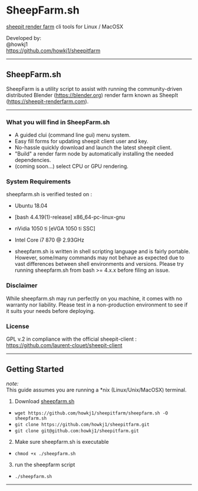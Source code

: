 # SheepFarm.sh
[sheepit render farm](https://sheepit-renderfarm.com) cli tools for Linux / MacOSX


Developed by:  
@howkj1  
https://github.com/howkj1/sheepitfarm

---

## SheepFarm.sh

SheepFarm is a utility script to assist with running the community-driven distributed Blender (https://blender.org) render farm known as SheepIt (https://sheepit-renderfarm.com).

---

### What you will find in SheepFarm.sh
* A guided clui (command line gui) menu system.
* Easy fill forms for updating sheepit client user and key.
* No-hassle quickly download and launch the latest sheepit client.
* "Build" a render farm node by automatically installing the needed dependencies.
* (coming soon...) select CPU or GPU rendering.


### System Requirements
sheepfarm.sh is verified tested on :
* Ubuntu 18.04
* [bash 4.4.19(1)-release] x86_64-pc-linux-gnu
* nVidia 1050 ti [eVGA 1050 ti SSC]
* Intel Core i7 870 @ 2.93GHz

* sheepfarm.sh is written in shell scripting language and is fairly portable. However, some/many commands may not behave as expected due to vast differences between shell environments and versions. Please try running sheepfarm.sh from bash >= 4.x.x before filing an issue.

### Disclaimer
While sheepfarm.sh may run perfectly on you machine, it comes with no warranty nor liability. Please test in a non-production environment to see if it suits your needs before deploying.

### License
GPL v.2 in compliance with the official sheepit-client :
https://github.com/laurent-clouet/sheepit-client

---

## Getting Started
_note:_  
This guide assumes you are running a \*nix (Linux/Unix/MacOSX) terminal.
1. Download [sheepfarm.sh](https://github.com/howkj1/sheepitfarm/sheepfarm.sh)
  - `wget https://github.com/howkj1/sheepitfarm/sheepfarm.sh -O sheepfarm.sh`
  - `git clone https://github.com/howkj1/sheepitfarm.git`
  - `git clone git@github.com:howkj1/sheepitfarm.git`
2. Make sure sheepfarm.sh is executable
  - `chmod +x ./sheepfarm.sh`
3. run the sheepfarm script
  - `./sheepfarm.sh`

---
